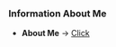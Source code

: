 ### Information About Me
- <B>About Me</B> -> [Click](https://flint-stork-ee5.notion.site/Bae-Seonghyun-56f21cea36ab4ec0931d16b87e96f0be)
